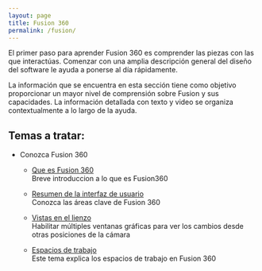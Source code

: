 ```yaml
---
layout: page
title: Fusion 360
permalink: /fusion/
---
```

El primer paso para aprender Fusion 360 es comprender las piezas con las que interactúas. Comenzar con una amplia descripción general del diseño del software le ayuda a ponerse al día rápidamente.

La información que se encuentra en esta sección tiene como objetivo proporcionar un mayor nivel de comprensión sobre Fusion y sus capacidades. La información detallada con texto y video se organiza contextualmente a lo largo de la ayuda.  

  
  
## Temas a tratar:
* Conozca Fusion 360
    * [Que es Fusion 360](https://innovadevs.github.io/que-es-fusion-360/)  
     Breve introduccion a lo que es Fusion360  
    
    * [Resumen de la interfaz de usuario](https://innovadevs.github.io/interfaz/)  
     Conozca las áreas clave de Fusion 360  
     
    * [Vistas en el lienzo](https://innovadevs.github.io/canvas/)  
     Habilitar múltiples ventanas gráficas para ver los cambios desde otras posiciones de la cámara  
     
    * [Espacios de trabajo](https://innovadevs.github.io/workspaces/)  
     Este tema explica los espacios de trabajo en Fusion 360  
